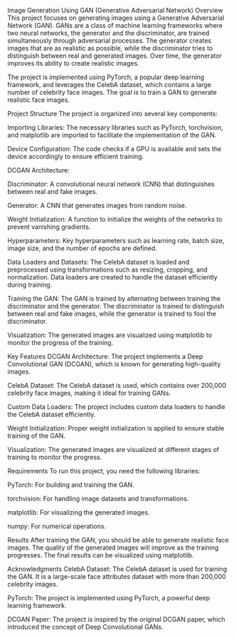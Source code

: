 Image Generation Using GAN (Generative Adversarial Network)
Overview
This project focuses on generating images using a Generative Adversarial Network (GAN). GANs are a class of machine learning frameworks where two neural networks, the generator and the discriminator, are trained simultaneously through adversarial processes. The generator creates images that are as realistic as possible, while the discriminator tries to distinguish between real and generated images. Over time, the generator improves its ability to create realistic images.

The project is implemented using PyTorch, a popular deep learning framework, and leverages the CelebA dataset, which contains a large number of celebrity face images. The goal is to train a GAN to generate realistic face images.

Project Structure
The project is organized into several key components:

Importing Libraries: The necessary libraries such as PyTorch, torchvision, and matplotlib are imported to facilitate the implementation of the GAN.

Device Configuration: The code checks if a GPU is available and sets the device accordingly to ensure efficient training.

DCGAN Architecture:

Discriminator: A convolutional neural network (CNN) that distinguishes between real and fake images.

Generator: A CNN that generates images from random noise.

Weight Initialization: A function to initialize the weights of the networks to prevent vanishing gradients.

Hyperparameters: Key hyperparameters such as learning rate, batch size, image size, and the number of epochs are defined.

Data Loaders and Datasets: The CelebA dataset is loaded and preprocessed using transformations such as resizing, cropping, and normalization. Data loaders are created to handle the dataset efficiently during training.

Training the GAN: The GAN is trained by alternating between training the discriminator and the generator. The discriminator is trained to distinguish between real and fake images, while the generator is trained to fool the discriminator.

Visualization: The generated images are visualized using matplotlib to monitor the progress of the training.

Key Features
DCGAN Architecture: The project implements a Deep Convolutional GAN (DCGAN), which is known for generating high-quality images.

CelebA Dataset: The CelebA dataset is used, which contains over 200,000 celebrity face images, making it ideal for training GANs.

Custom Data Loaders: The project includes custom data loaders to handle the CelebA dataset efficiently.

Weight Initialization: Proper weight initialization is applied to ensure stable training of the GAN.

Visualization: The generated images are visualized at different stages of training to monitor the progress.

Requirements
To run this project, you need the following libraries:

PyTorch: For building and training the GAN.

torchvision: For handling image datasets and transformations.

matplotlib: For visualizing the generated images.

numpy: For numerical operations.

Results
After training the GAN, you should be able to generate realistic face images. The quality of the generated images will improve as the training progresses. The final results can be visualized using matplotlib.

Acknowledgments
CelebA Dataset: The CelebA dataset is used for training the GAN. It is a large-scale face attributes dataset with more than 200,000 celebrity images.

PyTorch: The project is implemented using PyTorch, a powerful deep learning framework.

DCGAN Paper: The project is inspired by the original DCGAN paper, which introduced the concept of Deep Convolutional GANs.

